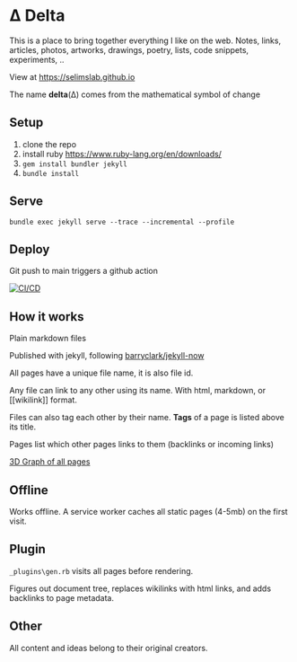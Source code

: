 # Δ Delta  

This is a place to bring together everything I like on the web. Notes, links, articles, photos, artworks, drawings, poetry, lists, code snippets, experiments, ..

View at <https://selimslab.github.io>

The name **delta**(Δ) comes from the mathematical symbol of change 

## Setup

1. clone the repo
3. install ruby <https://www.ruby-lang.org/en/downloads/>
4. `gem install bundler jekyll`
5. `bundle install`

## Serve
```
bundle exec jekyll serve --trace --incremental --profile
```

## Deploy 

Git push to main triggers a github action 

[![CI/CD](https://github.com/selimslab/selimslab.github.io/actions/workflows/pages.yml/badge.svg)](https://github.com/selimslab/selimslab.github.io/actions/workflows/pages.yml)


## How it works 

Plain markdown files 

Published with jekyll, following [barryclark/jekyll-now](https://github.com/barryclark/jekyll-now)

All pages have a unique file name, it is also file id.

Any file can link to any other using its name. With html, markdown, or [[wikilink]] format. 

Files can also tag each other by their name. **Tags** of a page is listed above its title. 

Pages list which other pages links to them (backlinks or incoming links)

[3D Graph of all pages](https://selimslab.github.io/graph-3d)

## Offline 
Works offline. A service worker caches all static pages (4-5mb) on the first visit. 

## Plugin 
`_plugins\gen.rb` visits all pages before rendering. 

Figures out document tree, replaces wikilinks with html links, and adds backlinks to page metadata. 

## Other

All content and ideas belong to their original creators. 
